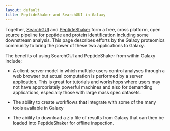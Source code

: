```yaml
---
layout: default
title: PeptideShaker and SearchGUI in Galaxy
---
```


Together, [SearchGUI](http://searchgui.googlecode.com) and [PeptideShaker](http://peptideshaker.googlecode.com) form a free, cross platform, open source pipeline for peptide and protein identification including some downstream analysis.  This page describes efforts by the Galaxy proteomics community to bring the power of these two applications to Galaxy.

The benefits of using SearchGUI and PeptideShaker from within Galaxy include;

- A client-server model in which multiple users control analyses through a web browser but actual computation is performed by a server application.  This is great for tutorials and workshops where users may not have appropriately powerful machines and also for demanding applications, especially those with large mass spec datasets.

- The ability to create workflows that integrate with some of the many tools available in Galaxy

- The ability to download a zip file of results from Galaxy that can then be loaded into PeptideShaker for offline inspection.
